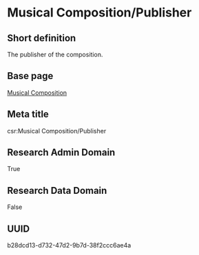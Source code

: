# Musical Composition/Publisher
## Short definition
The publisher of the composition.
## Base page
[Musical Composition](https://github.com/EuroCRIS/CASRAI-Dictionairies/blob/main/Objects/Musical%20Composition.md)
## Meta title
csr:Musical Composition/Publisher
## Research Admin Domain
True
## Research Data Domain
False
## UUID
b28dcd13-d732-47d2-9b7d-38f2ccc6ae4a
